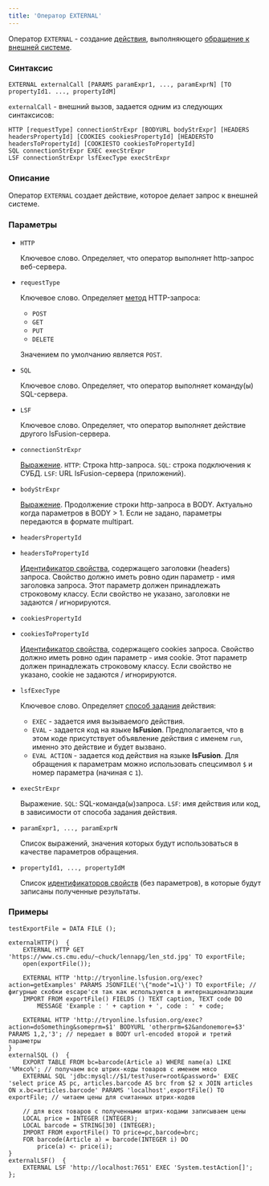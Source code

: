 ```yaml
---
title: 'Оператор EXTERNAL'
---
```


Оператор `EXTERNAL` - создание [действия](Actions.md), выполняющего [обращение к внешней системе](Access_to_an_external_system_EXTERNAL_.md). 

### Синтаксис

    EXTERNAL externalCall [PARAMS paramExpr1, ..., paramExprN] [TO propertyId1. ..., propertyIdM]

`externalCall` - внешний вызов, задается одним из следующих синтаксисов:

    HTTP [requestType] connectionStrExpr [BODYURL bodyStrExpr] [HEADERS headersPropertyId] [COOKIES cookiesPropertyId] [HEADERSTO headersToPropertyId] [COOKIESTO cookiesToPropertyId]
    SQL connectionStrExpr EXEC execStrExpr
    LSF connectionStrExpr lsfExecType execStrExpr

### Описание

Оператор `EXTERNAL` создает действие, которое делает запрос к внешней системе.

### Параметры

- `HTTP`

    Ключевое слово. Определяет, что оператор выполняет http-запрос веб-сервера.

- `requestType`

    Ключевое слово. Определяет [метод](https://ru.wikipedia.org/wiki/HTTP#%D0%9C%D0%B5%D1%82%D0%BE%D0%B4%D1%8B) HTTP-запроса:

    - `POST`
    - `GET`
    - `PUT`
    - `DELETE`

  Значением по умолчанию является `POST`.

- `SQL`

    Ключевое слово. Определяет, что оператор выполняет команду(ы) SQL-сервера.

- `LSF`

    Ключевое слово. Определяет, что оператор выполняет действие другого lsFusion-сервера.

- `connectionStrExpr`

    [Выражение](Expression.md). `HTTP`: Строка http-запроса. `SQL`: строка подключения к СУБД. `LSF`: URL lsFusion-сервера (приложений).

- `bodyStrExpr`

    [Выражение](Expression.md). Продолжение строки http-запроса в BODY. Актуально когда параметров в BODY > 1. Если не задано, параметры передаются в формате multipart.

- `headersPropertyId`
- `headersToPropertyId`

    [Идентификатор свойства](IDs.md#propertyid-broken), содержащего заголовки (headers) запроса. Свойство должно иметь ровно один параметр - имя заголовка запроса. Этот параметр должен принадлежать строковому классу. Если свойство не указано, заголовки не задаются / игнорируются.

- `cookiesPropertyId`
- `cookiesToPropertyId`

    [Идентификатор свойства](IDs.md#propertyid-broken), содержащего cookies запроса. Свойство должно иметь ровно один параметр - имя cookie. Этот параметр должен принадлежать строковому классу. Если свойство не указано, cookie не задаются / игнорируются.

- `lsfExecType`

    Ключевое слово. Определяет [способ задания](Access_from_an_external_system.md#actiontype) действия:

    - `EXEC` - задается имя вызываемого действия.
    - `EVAL` - задается код на языке **lsFusion**. Предполагается, что в этом коде присутствует объявление действия с именем `run`, именно это действие и будет вызвано.
    - `EVAL ACTION` - задается код действия на языке **lsFusion**. Для обращения к параметрам можно использовать спецсимвол `$` и номер параметра (начиная с `1`).

- `execStrExpr`

    Выражение. `SQL`: SQL-команда(ы)запроса. `LSF`: имя действия или код, в зависимости от способа задания действия.

- `paramExpr1, ..., paramExprN`

    Список выражений, значения которых будут использоваться в качестве параметров обращения.

- `propertyId1, ..., propertyIdM`

    Список [идентификаторов свойств](IDs.md) (без параметров), в которые будут записаны полученные результаты.

### Примеры

```lsf
testExportFile = DATA FILE ();

externalHTTP()  {
    EXTERNAL HTTP GET 'https://www.cs.cmu.edu/~chuck/lennapg/len_std.jpg' TO exportFile;
    open(exportFile());

    EXTERNAL HTTP 'http://tryonline.lsfusion.org/exec?action=getExamples' PARAMS JSONFILE('\{"mode"=1\}') TO exportFile; // фигурные скобки escape'ся так как используются в интернационализации
    IMPORT FROM exportFile() FIELDS () TEXT caption, TEXT code DO
        MESSAGE 'Example : ' + caption + ', code : ' + code;

    EXTERNAL HTTP 'http://tryonline.lsfusion.org/exec?action=doSomething&someprm=$1' BODYURL 'otherprm=$2&andonemore=$3' PARAMS 1,2,'3'; // передает в BODY url-encoded второй и третий параметры
}
externalSQL ()  {
    EXPORT TABLE FROM bc=barcode(Article a) WHERE name(a) LIKE '%Мясо%'; // получаем все штрих-коды товаров с именем мясо
    EXTERNAL SQL 'jdbc:mysql://$1/test?user=root&password=' EXEC 'select price AS pc, articles.barcode AS brc from $2 x JOIN articles ON x.bc=articles.barcode' PARAMS 'localhost',exportFile() TO exportFile; // читаем цены для считанных штрих-кодов

    // для всех товаров с полученными штрих-кодами записываем цены
    LOCAL price = INTEGER (INTEGER);
    LOCAL barcode = STRING[30] (INTEGER);
    IMPORT FROM exportFile() TO price=pc,barcode=brc;
    FOR barcode(Article a) = barcode(INTEGER i) DO
        price(a) <- price(i);
}
externalLSF()  {
    EXTERNAL LSF 'http://localhost:7651' EXEC 'System.testAction[]';
};
```
